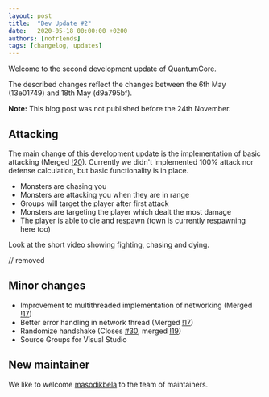 ```yaml
---
layout: post
title:  "Dev Update #2"
date:   2020-05-18 00:00:00 +0200
authors: [nofr1ends]
tags: [changelog, updates]
---
```

Welcome to the second development update of QuantumCore.

The described changes reflect the changes between the 6th May (13e01749) and 18th May (d9a795bf).

**Note:** This blog post was not published before the 24th November.

<!-- truncate -->

## Attacking

The main change of this development update is the implementation of basic attacking (Merged [!20](https://gitlab.com/quantum-core/core/-/merge_requests/20)).
Currently we didn't implemented 100% attack nor defense calculation, but basic functionality is in place.

- Monsters are chasing you
- Monsters are attacking you when they are in range
- Groups will target the player after first attack
- Monsters are targeting the player which dealt the most damage
- The player is able to die and respawn (town is currently respawning here too)

Look at the short video showing fighting, chasing and dying.

// removed

## Minor changes

- Improvement to multithreaded implementation of networking (Merged [!17](https://gitlab.com/quantum-core/core/-/merge_requests/17))
- Better error handling in network thread (Merged [!17](https://gitlab.com/quantum-core/core/-/merge_requests/17))
- Randomize handshake (Closes [#30](https://gitlab.com/quantum-core/core/-/issues/30), merged [!19](https://gitlab.com/quantum-core/core/-/merge_requests/19))
- Source Groups for Visual Studio

## New maintainer

We like to welcome [masodikbela](https://gitlab.com/masodikbela) to the team of maintainers.
